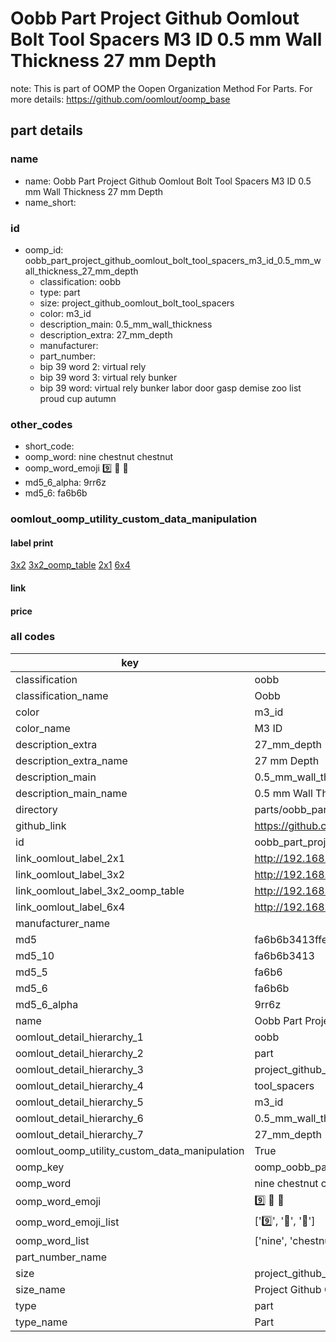 # Oobb Part Project Github Oomlout Bolt Tool Spacers M3 ID 0.5 mm Wall Thickness 27 mm Depth  

note: This is part of OOMP the Oopen Organization Method For Parts. For more details: https://github.com/oomlout/oomp_base

##  part details
  







### name
* name: Oobb Part Project Github Oomlout Bolt Tool Spacers M3 ID 0.5 mm Wall Thickness 27 mm Depth
* name_short: 
### id
* oomp_id: oobb_part_project_github_oomlout_bolt_tool_spacers_m3_id_0.5_mm_wall_thickness_27_mm_depth
  * classification: oobb
  * type: part
  * size: project_github_oomlout_bolt_tool_spacers
  * color: m3_id
  * description_main: 0.5_mm_wall_thickness
  * description_extra: 27_mm_depth
  * manufacturer: 
  * part_number: 
  * bip 39 word 2: virtual rely
  * bip 39 word 3: virtual rely bunker
  * bip 39 word: virtual rely bunker labor door gasp demise zoo list proud cup autumn

### other_codes
* short_code: 
* oomp_word: nine chestnut chestnut
* oomp_word_emoji :nine: :chestnut: :chestnut:
* md5_6_alpha: 9rr6z
* md5_6: fa6b6b






### oomlout_oomp_utility_custom_data_manipulation
#### label print
[3x2](http://192.168.1.245:1112/?label=oomp%209rr6z)
[3x2_oomp_table](http://192.168.1.108:1112/?label=oomp%209rr6z)
[2x1](http://192.168.1.242:1112/?label=oomp%209rr6z)
[6x4](http://192.168.1.55:1112/?label=oomp%209rr6z)    

#### link

                              

#### price







### all codes 
| key | value |  
| --- | --- |  
| classification | oobb |  
| classification_name | Oobb |  
| color | m3_id |  
| color_name | M3 ID |  
| description_extra | 27_mm_depth |  
| description_extra_name | 27 mm Depth |  
| description_main | 0.5_mm_wall_thickness |  
| description_main_name | 0.5 mm Wall Thickness |  
| directory | parts/oobb_part_project_github_oomlout_bolt_tool_spacers_m3_id_0.5_mm_wall_thickness_27_mm_depth |  
| github_link | https://github.com/oomlout/oomlout_oomp_part_src/tree/main/parts/oobb_part_project_github_oomlout_bolt_tool_spacers_m3_id_0.5_mm_wall_thickness_27_mm_depth |  
| id | oobb_part_project_github_oomlout_bolt_tool_spacers_m3_id_0.5_mm_wall_thickness_27_mm_depth |  
| link_oomlout_label_2x1 | http://192.168.1.242:1112/?label=oomp%209rr6z |  
| link_oomlout_label_3x2 | http://192.168.1.245:1112/?label=oomp%209rr6z |  
| link_oomlout_label_3x2_oomp_table | http://192.168.1.108:1112/?label=oomp%209rr6z |  
| link_oomlout_label_6x4 | http://192.168.1.55:1112/?label=oomp%209rr6z |  
| manufacturer_name |  |  
| md5 | fa6b6b3413ffe74980a0b7c43ced5fa3 |  
| md5_10 | fa6b6b3413 |  
| md5_5 | fa6b6 |  
| md5_6 | fa6b6b |  
| md5_6_alpha | 9rr6z |  
| name | Oobb Part Project Github Oomlout Bolt Tool Spacers M3 ID 0.5 mm Wall Thickness 27 mm Depth |  
| oomlout_detail_hierarchy_1 | oobb |  
| oomlout_detail_hierarchy_2 | part |  
| oomlout_detail_hierarchy_3 | project_github_bolt |  
| oomlout_detail_hierarchy_4 | tool_spacers |  
| oomlout_detail_hierarchy_5 | m3_id |  
| oomlout_detail_hierarchy_6 | 0.5_mm_wall_thickness |  
| oomlout_detail_hierarchy_7 | 27_mm_depth |  
| oomlout_oomp_utility_custom_data_manipulation | True |  
| oomp_key | oomp_oobb_part_project_github_oomlout_bolt_tool_spacers_m3_id_0.5_mm_wall_thickness_27_mm_depth |  
| oomp_word | nine chestnut chestnut |  
| oomp_word_emoji | :nine: :chestnut: :chestnut: |  
| oomp_word_emoji_list | [':nine:', ':chestnut:', ':chestnut:'] |  
| oomp_word_list | ['nine', 'chestnut', 'chestnut'] |  
| part_number_name |  |  
| size | project_github_oomlout_bolt_tool_spacers |  
| size_name | Project Github Oomlout Bolt Tool Spacers |  
| type | part |  
| type_name | Part |  
